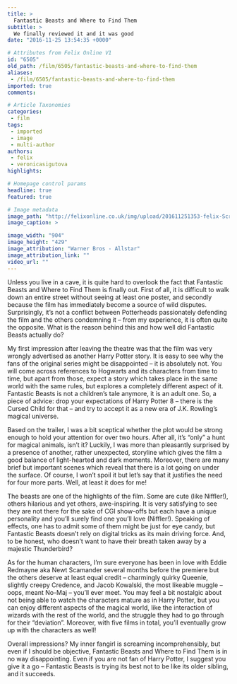 ```yaml
---
title: >
  Fantastic Beasts and Where to Find Them
subtitle: >
  We finally reviewed it and it was good
date: "2016-11-25 13:54:35 +0000"

# Attributes from Felix Online V1
id: "6505"
old_path: /film/6505/fantastic-beasts-and-where-to-find-them
aliases:
 - /film/6505/fantastic-beasts-and-where-to-find-them
imported: true
comments:

# Article Taxonomies
categories:
 - film
tags:
 - imported
 - image
 - multi-author
authors:
 - felix
 - veronicasigutova
highlights:

# Homepage control params
headline: true
featured: true

# Image metadata
image_path: "http://felixonline.co.uk/img/upload/201611251353-felix-Screen Shot 2016-11-23 at 15.54.53.png"
image_caption: >

image_width: "904"
image_height: "429"
image_attribution: "Warner Bros - Allstar"
image_attribution_link: ""
video_url: ""
---
```


Unless you live in a cave, it is quite hard to overlook the fact that Fantastic Beasts and Where to Find Them is finally out. First of all, it is difficult to walk down an entire street without seeing at least one poster, and secondly because the film has immediately become a source of wild disputes. Surprisingly, it’s not a conflict between Potterheads passionately defending the film and the others condemning it – from my experience, it is often quite the opposite. What is the reason behind this and how well did Fantastic Beasts actually do?

My first impression after leaving the theatre was that the film was very wrongly advertised as another Harry Potter story. It is easy to see why the fans of the original series might be disappointed – it is absolutely not. You will come across references to Hogwarts and its characters from time to time, but apart from those, expect a story which takes place in the same world with the same rules, but explores a completely different aspect of it. Fantastic Beasts is not a children’s tale anymore, it is an adult one. So, a piece of advice: drop your expectations of Harry Potter 8 – there is the Cursed Child for that – and try to accept it as a new era of J.K. Rowling’s magical universe.

Based on the trailer, I was a bit sceptical whether the plot would be strong enough to hold your attention for over two hours. After all, it’s “only” a hunt for magical animals, isn’t it? Luckily, I was more than pleasantly surprised by a presence of another, rather unexpected, storyline which gives the film a good balance of light-hearted and dark moments. Moreover, there are many brief but important scenes which reveal that there is a lot going on under the surface. Of course, I won’t spoil it but let’s say that it justifies the need for four more parts. Well, at least it does for me!

The beasts are one of the highlights of the film. Some are cute (like Niffler!), others hilarious and yet others, awe-inspiring. It is very satisfying to see they are not there for the sake of CGI show-offs but each have a unique personality and you’ll surely find one you’ll love (Niffler!). Speaking of effects, one has to admit some of them might be just for eye candy, but Fantastic Beasts doesn’t rely on digital tricks as its main driving force. And, to be honest, who doesn’t want to have their breath taken away by a majestic Thunderbird?

As for the human characters, I’m sure everyone has been in love with Eddie Redmayne aka Newt Scamander several months before the premiere but the others deserve at least equal credit – charmingly quirky Queenie, slightly creepy Credence, and Jacob Kowalski, the most likeable muggle – oops, meant No-Maj – you’ll ever meet. You may feel a bit nostalgic about not being able to watch the characters mature as in Harry Potter, but you can enjoy different aspects of the magical world, like the interaction of wizards with the rest of the world, and the struggle they had to go through for their “deviation”. Moreover, with five films in total, you’ll eventually grow up with the characters as well!

Overall impressions? My inner fangirl is screaming incomprehensibly, but even if I should be objective, Fantastic Beasts and Where to Find Them is in no way disappointing. Even if you are not fan of Harry Potter, I suggest you give it a go – Fantastic Beasts is trying its best not to be like its older sibling, and it succeeds.
